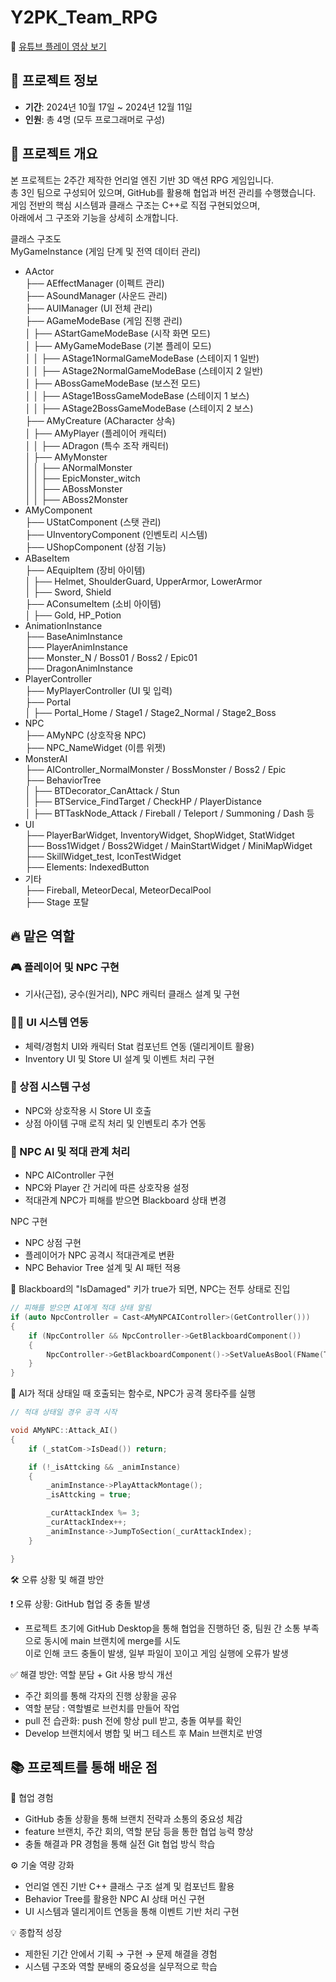 # Y2PK_Team_RPG

🔗 [유튜브 플레이 영상 보기](https://www.youtube.com/watch?v=NWj8hIFVd30)

## 📅 프로젝트 정보

- **기간**: 2024년 10월 17일 ~ 2024년 12월 11일 
- **인원**: 총 4명 (모두 프로그래머로 구성)

## 📌 프로젝트 개요
본 프로젝트는 2주간 제작한 언리얼 엔진 기반 3D 액션 RPG 게임입니다.  
총 3인 팀으로 구성되어 있으며, GitHub를 활용해 협업과 버전 관리를 수행했습니다.  
게임 전반의 핵심 시스템과 클래스 구조는 C++로 직접 구현되었으며,  
아래에서 그 구조와 기능을 상세히 소개합니다.

클래스 구조도  
 MyGameInstance (게임 단계 및 전역 데이터 관리)

- AActor  
  ├── AEffectManager (이펙트 관리)  
  ├── ASoundManager (사운드 관리)  
  ├── AUIManager (UI 전체 관리)  
  ├── AGameModeBase (게임 진행 관리)  
  │   ├── AStartGameModeBase (시작 화면 모드)  
  │   ├── AMyGameModeBase (기본 플레이 모드)  
  │   │   ├── AStage1NormalGameModeBase (스테이지 1 일반)  
  │   │   ├── AStage2NormalGameModeBase (스테이지 2 일반)  
  │   ├── ABossGameModeBase (보스전 모드)  
  │   │   ├── AStage1BossGameModeBase (스테이지 1 보스)  
  │   │   ├── AStage2BossGameModeBase (스테이지 2 보스)  
  ├── AMyCreature (ACharacter 상속)  
  │   ├── AMyPlayer (플레이어 캐릭터)  
  │   │   ├── ADragon (특수 조작 캐릭터)  
  │   ├── AMyMonster  
  │   │   ├── ANormalMonster  
  │   │   ├── EpicMonster_witch  
  │   │   ├── ABossMonster  
  │   │   ├── ABoss2Monster  
- AMyComponent  
  ├── UStatComponent (스탯 관리)  
  ├── UInventoryComponent (인벤토리 시스템)  
  ├── UShopComponent (상점 기능)  
- ABaseItem  
  ├── AEquipItem (장비 아이템)  
  │   ├── Helmet, ShoulderGuard, UpperArmor, LowerArmor  
  │   ├── Sword, Shield  
  ├── AConsumeItem (소비 아이템)  
  │   ├── Gold, HP_Potion  
- AnimationInstance  
  ├── BaseAnimInstance  
  ├── PlayerAnimInstance  
  ├── Monster_N / Boss01 / Boss2 / Epic01  
  ├── DragonAnimInstance  
- PlayerController  
  ├── MyPlayerController (UI 및 입력)  
  ├── Portal  
  │   ├── Portal_Home / Stage1 / Stage2_Normal / Stage2_Boss  
- NPC  
  ├── AMyNPC (상호작용 NPC)  
  ├── NPC_NameWidget (이름 위젯)  
- MonsterAI  
  ├── AIController_NormalMonster / BossMonster / Boss2 / Epic  
  ├── BehaviorTree  
  │   ├── BTDecorator_CanAttack / Stun  
  │   ├── BTService_FindTarget / CheckHP / PlayerDistance  
  │   ├── BTTaskNode_Attack / Fireball / Teleport / Summoning / Dash 등  
- UI  
  ├── PlayerBarWidget, InventoryWidget, ShopWidget, StatWidget  
  ├── Boss1Widget / Boss2Widget / MainStartWidget / MiniMapWidget  
  ├── SkillWidget_test, IconTestWidget  
  ├── Elements: IndexedButton  
- 기타  
  ├── Fireball, MeteorDecal, MeteorDecalPool  
  ├── Stage 포탈 


## 🔥 맡은 역할

### 🎮 플레이어 및 NPC 구현
- 기사(근접), 궁수(원거리), NPC 캐릭터 클래스 설계 및 구현

### 🧑‍💻 UI 시스템 연동
- 체력/경험치 UI와 캐릭터 Stat 컴포넌트 연동 (델리게이트 활용)
- Inventory UI 및 Store UI 설계 및 이벤트 처리 구현

### 🏪 상점 시스템 구성
- NPC와 상호작용 시 Store UI 호출
- 상점 아이템 구매 로직 처리 및 인벤토리 추가 연동

### 🧠 NPC AI 및 적대 관계 처리
- NPC AIController 구현
- NPC와 Player 간 거리에 따른 상호작용 설정
- 적대관계 NPC가 피해를 받으면 Blackboard 상태 변경


NPC 구현
- NPC 상점 구현
- 플레이어가 NPC 공격시 적대관계로 변환
- NPC Behavior Tree 설계 및 AI 패턴 적용

📌 Blackboard의 "IsDamaged" 키가 true가 되면, NPC는 전투 상태로 진입
```cpp
// 피해를 받으면 AI에게 적대 상태 알림
if (auto NpcController = Cast<AMyNPCAIController>(GetController()))
{
    if (NpcController && NpcController->GetBlackboardComponent())
    {
        NpcController->GetBlackboardComponent()->SetValueAsBool(FName(TEXT("IsDamaged")), true);
    }
}
```
📌 AI가 적대 상태일 때 호출되는 함수로, NPC가 공격 몽타주를 실행  
```cpp
// 적대 상태일 경우 공격 시작  

void AMyNPC::Attack_AI()
{
    if (_statCom->IsDead()) return;

    if (!_isAttcking && _animInstance)
    {
        _animInstance->PlayAttackMontage();
        _isAttcking = true;

        _curAttackIndex %= 3;
        _curAttackIndex++;
        _animInstance->JumpToSection(_curAttackIndex);
    }

}
```

🛠️ 오류 상황 및 해결 방안    
  
❗ 오류 상황: GitHub 협업 중 충돌 발생  
- 프로젝트 초기에 GitHub Desktop을 통해 협업을 진행하던 중, 팀원 간 소통 부족으로 동시에 main 브랜치에 merge를 시도  
이로 인해 코드 충돌이 발생, 일부 파일이 꼬이고 게임 실행에 오류가 발생  


✅ 해결 방안: 역할 분담 + Git 사용 방식 개선  
- 주간 회의를 통해 각자의 진행 상황을 공유  
- 역할 분담 : 역할별로 브런치를 만들어 작업
- pull 전 습관화: push 전에 항상 pull 받고, 충돌 여부를 확인  
- Develop 브랜치에서 병합 및 버그 테스트 후 Main 브랜치로 반영


## 📚 프로젝트를 통해 배운 점  
  
🤝 협업 경험  
- GitHub 충돌 상황을 통해 브랜치 전략과 소통의 중요성 체감  
- feature 브랜치, 주간 회의, 역할 분담 등을 통한 협업 능력 향상  
- 충돌 해결과 PR 경험을 통해 실전 Git 협업 방식 학습  
  
⚙️ 기술 역량 강화  
- 언리얼 엔진 기반 C++ 클래스 구조 설계 및 컴포넌트 활용  
- Behavior Tree를 활용한 NPC AI 상태 머신 구현  
- UI 시스템과 델리게이트 연동을 통해 이벤트 기반 처리 구현  

💡 종합적 성장
- 제한된 기간 안에서 기획 → 구현 → 문제 해결을 경험
- 시스템 구조와 역할 분배의 중요성을 실무적으로 학습


